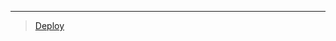 
***

> [Deploy](https://dashboard.heroku.com/new?template=https://github.com/ravindu01manoj/Deploy-Sew-p)
